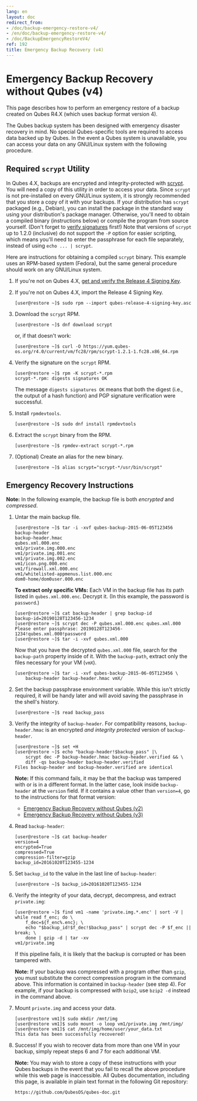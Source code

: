 ```yaml
---
lang: en
layout: doc
redirect_from:
- /doc/backup-emergency-restore-v4/
- /en/doc/backup-emergency-restore-v4/
- /doc/BackupEmergencyRestoreV4/
ref: 192
title: Emergency Backup Recovery (v4)
---
```


Emergency Backup Recovery without Qubes (v4)
============================================

This page describes how to perform an emergency restore of a backup created on
Qubes R4.X (which uses backup format version 4).

The Qubes backup system has been designed with emergency disaster recovery in
mind. No special Qubes-specific tools are required to access data backed up by
Qubes. In the event a Qubes system is unavailable, you can access your data on
any GNU/Linux system with the following procedure.

Required `scrypt` Utility
-------------------------

In Qubes 4.X, backups are encrypted and integrity-protected with [scrypt](https://www.tarsnap.com/scrypt.html). You
will need a copy of this utility in order to access your data.  Since `scrypt`
is not pre-installed on every GNU/Linux system, it is strongly recommended that
you store a copy of it with your backups. If your distribution has `scrypt`
packaged (e.g., Debian), you can install the package in the standard way using
your distribution's package manager. Otherwise, you'll need to obtain a
compiled binary (instructions below) or compile the program from source
yourself. (Don't forget to [verify signatures](/security/verifying-signatures) first!) Note that versions of
`scrypt` up to 1.2.0 (inclusive) do not support the `-P` option for easier
scripting, which means you'll need to enter the passphrase for each file
separately, instead of using `echo ... | scrypt`.

Here are instructions for obtaining a compiled `scrypt` binary. This example
uses an RPM-based system (Fedora), but the same general procedure should work on
any GNU/Linux system.

 1. If you're not on Qubes 4.X, [get and verify the Release 4 Signing Key](/security/verifying-signatures/#2-get-the-release-signing-key).
 2. If you're not on Qubes 4.X, import the Release 4 Signing Key.

        [user@restore ~]$ sudo rpm --import qubes-release-4-signing-key.asc

 3. Download the `scrypt` RPM.

        [user@restore ~]$ dnf download scrypt

    or, if that doesn't work:

        [user@restore ~]$ curl -O https://yum.qubes-os.org/r4.0/current/vm/fc28/rpm/scrypt-1.2.1-1.fc28.x86_64.rpm

 4. Verify the signature on the `scrypt` RPM.

        [user@restore ~]$ rpm -K scrypt-*.rpm
        scrypt-*.rpm: digests signatures OK

    The message `digests signatures OK` means that both the digest (i.e., the
    output of a hash function) and PGP signature verification were successful.

 5. Install `rpmdevtools`.

        [user@restore ~]$ sudo dnf install rpmdevtools

 6. Extract the `scrypt` binary from the RPM.

        [user@restore ~]$ rpmdev-extract scrypt-*.rpm

 7. (Optional) Create an alias for the new binary.

        [user@restore ~]$ alias scrypt="scrypt-*/usr/bin/scrypt"

Emergency Recovery Instructions
-------------------------------

**Note:** In the following example, the backup file is both *encrypted* and
*compressed*.

 1. Untar the main backup file.

        [user@restore ~]$ tar -i -xvf qubes-backup-2015-06-05T123456
        backup-header
        backup-header.hmac
        qubes.xml.000.enc
        vm1/private.img.000.enc
        vm1/private.img.001.enc
        vm1/private.img.002.enc
        vm1/icon.png.000.enc
        vm1/firewall.xml.000.enc
        vm1/whitelisted-appmenus.list.000.enc
        dom0-home/dom0user.000.enc

    **To extract only specific VMs:** Each VM in the backup file has its path
    listed in `qubes.xml.000.enc`. Decrypt it. (In this example, the password is
    `password`.)

        [user@restore ~]$ cat backup-header | grep backup-id
        backup-id=20190128T123456-1234
        [user@restore ~]$ scrypt dec -P qubes.xml.000.enc qubes.xml.000
        Please enter passphrase: 20190128T123456-1234!qubes.xml.000!password
        [user@restore ~]$ tar -i -xvf qubes.xml.000

    Now that you have the decrypted `qubes.xml.000` file, search for the
    `backup-path` property inside of it. With the `backup-path`, extract only
    the files necessary for your VM (`vmX`).

        [user@restore ~]$ tar -i -xvf qubes-backup-2015-06-05T123456 \
            backup-header backup-header.hmac vmX/

 2. Set the backup passphrase environment variable. While this isn't strictly
    required, it will be handy later and will avoid saving the passphrase in
    the shell's history.

        [user@restore ~]$ read backup_pass

 3. Verify the integrity of `backup-header`. For compatibility reasons,
    `backup-header.hmac` is an encrypted *and integrity protected*
    version of `backup-header`.

        [user@restore ~]$ set +H
        [user@restore ~]$ echo "backup-header!$backup_pass" |\
            scrypt dec -P backup-header.hmac backup-header.verified && \
            diff -qs backup-header backup-header.verified
        Files backup-header and backup-header.verified are identical

    **Note:** If this command fails, it may be that the backup was tampered
    with or is in a different format. In the latter case, look inside
    `backup-header` at the `version` field. If it contains a value other than
    `version=4`, go to the instructions for that format version:
    - [Emergency Backup Recovery without Qubes (v2)](/doc/backup-emergency-restore-v2/)
    - [Emergency Backup Recovery without Qubes (v3)](/doc/backup-emergency-restore-v3/)

 4. Read `backup-header`:

        [user@restore ~]$ cat backup-header
        version=4
        encrypted=True
        compressed=True
        compression-filter=gzip
        backup_id=20161020T123455-1234

 5. Set `backup_id` to the value in the last line of `backup-header`:

        [user@restore ~]$ backup_id=20161020T123455-1234

 6. Verify the integrity of your data, decrypt, decompress, and extract `private.img`:

        [user@restore ~]$ find vm1 -name 'private.img.*.enc' | sort -V | while read f_enc; do \
            f_dec=${f_enc%.enc}; \
            echo "$backup_id!$f_dec!$backup_pass" | scrypt dec -P $f_enc || break; \
            done | gzip -d | tar -xv
        vm1/private.img

    If this pipeline fails, it is likely that the backup is corrupted or has
    been tampered with.

    **Note:** If your backup was compressed with a program other than `gzip`,
    you must substitute the correct compression program in the command above.
    This information is contained in `backup-header` (see step 4). For example,
    if your backup is compressed with `bzip2`, use `bzip2 -d` instead in the
    command above.

 7. Mount `private.img` and access your data.

        [user@restore vm1]$ sudo mkdir /mnt/img
        [user@restore vm1]$ sudo mount -o loop vm1/private.img /mnt/img/
        [user@restore vm1]$ cat /mnt/img/home/user/your_data.txt
        This data has been successfully recovered!

 8. Success! If you wish to recover data from more than one VM in your backup,
    simply repeat steps 6 and 7 for each additional VM.

    **Note:** You may wish to store a copy of these instructions with your
    Qubes backups in the event that you fail to recall the above procedure
    while this web page is inaccessible. All Qubes documentation, including
    this page, is available in plain text format in the following Git
    repository:

        https://github.com/QubesOS/qubes-doc.git

